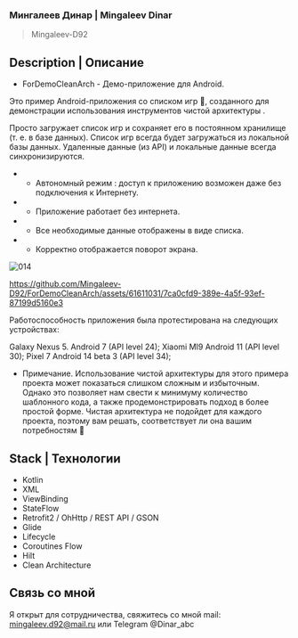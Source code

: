 ### Мингалеев Динар | Mingaleev Dinar
> Mingaleev-D92

## Description | Описание

+ ForDemoCleanArch - Демо-приложение для Android. 

Это пример Android-приложения со списком игр 📱, созданного для демонстрации использования инструментов чистой архитектуры .

Просто загружает список игр и сохраняет его в постоянном хранилище (т. е. в базе данных). 
Список игр всегда будет загружаться из локальной базы данных. Удаленные данные (из API) и локальные данные всегда синхронизируются.

+ + Автономный режим : доступ к приложению возможен даже без подключения к Интернету.
+ + Приложение работает без интернета.
+ + Все необходимые данные отображены в виде списка.
+ + Корректно отображается поворот экрана.

![014](https://github.com/Mingaleev-D92/ForDemoCleanArch/assets/61611031/f934fd14-833e-40ec-ab94-d12a80844cc6)

https://github.com/Mingaleev-D92/ForDemoCleanArch/assets/61611031/7ca0cfd9-389e-4a5f-93ef-87199d5160e3

Работоспособность приложения была протестирована на следующих устройствах:

Galaxy Nexus 5. Android 7 (API level 24);
Xiaomi MI9 Android 11 (API level 30);
Pixel 7 Android 14 beta 3 (API level 34);

+ Примечание.
Использование чистой архитектуры для этого примера проекта может показаться слишком сложным и избыточным. 
Однако это позволяет нам свести к минимуму количество шаблонного кода, а также продемонстрировать подход в более простой форме.
Чистая архитектура не подойдет для каждого проекта, поэтому вам решать, соответствует ли она вашим потребностям 🙂

## Stack | Технологии
+ Kotlin
+ XML
+ ViewBinding
+ StateFlow
+ Retrofit2 / OhHttp / REST API / GSON
+ Glide
+ Lifecycle
+ Coroutines Flow
+ Hilt
+ Clean Architecture

## Связь со мной

Я открыт для сотрудничества, свяжитесь со мной mail: mingaleev.d92@mail.ru или Telegram @Dinar_abc